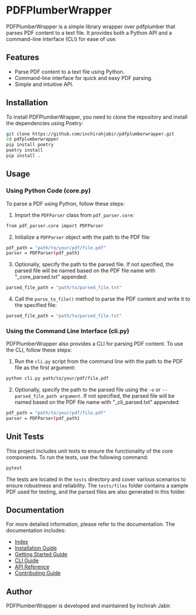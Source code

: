# PDFPlumberWrapper

PDFPlumberWrapper is a simple library wrapper over pdfplumber that parses PDF content to a text file. It provides both a Python API and a command-line interface (CLI) for ease of use.

## Features

- Parse PDF content to a text file using Python.
- Command-line interface for quick and easy PDF parsing.
- Simple and intuitive API.

## Installation

To install PDFPlumberWrapper, you need to clone the repository and install the dependencies using Poetry:

```bash
git clone https://github.com/inchirahjabir/pdfplumberwrapper.git
cd pdfplumberwrapper
pip install poetry
poetry install
pip install .
```
## Usage

### Using Python Code (core.py)

To parse a PDF using Python, follow these steps:

1. Import the `PDFParser` class from `pdf_parser.core`:

```bash
from pdf_parser.core import PDFParser
```

2. Initialize a `PDFParser` object with the path to the PDF file:

```bash
pdf_path = "path/to/your/pdf/file.pdf"
parser = PDFParser(pdf_path)
```

3. Optionally, specify the path to the parsed file. If not specified, the parsed file will be named based on the PDF file name with "_core_parsed.txt" appended:

```bash
parsed_file_path = "path/to/parsed_file.txt"
```

4. Call the `parse_to_file()` method to parse the PDF content and write it to the specified file:

```bash
parsed_file_path = "path/to/parsed_file.txt"
```

### Using the Command Line Interface (cli.py)

PDFPlumberWrapper also provides a CLI for parsing PDF content. To use the CLI, follow these steps:

1. Run the `cli.py` script from the command line with the path to the PDF file as the first argument:

```bash
python cli.py path/to/your/pdf/file.pdf
```

2. Optionally, specify the path to the parsed file using the `-o` or `--parsed_file_path argument`. If not specified, the parsed file will be named based on the PDF file name with "_cli_parsed.txt" appended:

```bash
pdf_path = "path/to/your/pdf/file.pdf"
parser = PDFParser(pdf_path)
```

## Unit Tests

This project includes unit tests to ensure the functionality of the core components. To run the tests, use the following command:

```bash
pytest
```

The tests are located in the `tests` directory and cover various scenarios to ensure robustness and reliability. The `tests/files` folder contains a sample PDF used for testing, and the parsed files are also generated in this folder.

## Documentation

For more detailed information, please refer to the documentation. The documentation includes:

- [Index](docs/docs/index.md)
- [Installation Guide](docs/docs/installation.md)
- [Getting Started Guide](docs/docs/getting_started.md)
- [CLI Guide](docs/docs/cli_guide.md)
- [API Reference](docs/docs/api_reference.md)
- [Contributing Guide](docs/docs/contributing_guide.md)

## Author

PDFPlumberWrapper is developed and maintained by Inchirah Jabir.